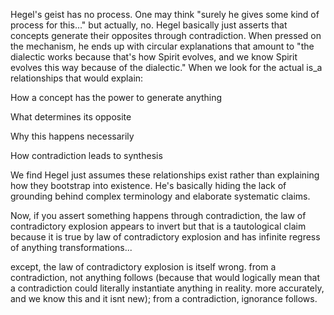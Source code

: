 Hegel's geist has no process. One may think "surely he gives some kind of process for this..." but actually, no. Hegel basically just asserts that concepts generate their opposites through contradiction. When pressed on the mechanism, he ends up with circular explanations that amount to "the dialectic works because that's how Spirit evolves, and we know Spirit evolves this way because of the dialectic." When we look for the actual is_a relationships that would explain:

How a concept has the power to generate anything

What determines its opposite

Why this happens necessarily

How contradiction leads to synthesis

We find Hegel just assumes these relationships exist rather than explaining how they bootstrap into existence. He's basically hiding the lack of grounding behind complex terminology and elaborate systematic claims.

Now, if you assert something happens through contradiction, the law of contradictory explosion appears to invert but that is a tautological claim because it is true by law of contradictory explosion and has infinite regress of anything transformations...

except, the law of contradictory explosion is itself wrong. from a contradiction, not anything follows (because that would logically mean that a contradiction could literally instantiate anything in reality. more accurately, and we know this and it isnt new); from a contradiction, ignorance follows.
